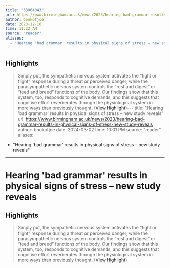 ```yaml
---
title: "33964043"
url: https://www.birmingham.ac.uk/news/2023/hearing-bad-grammar-results-in-physical-signs-of-stress-new-study-reveals
author: bookofjoe
date: 2023-12-10
time: 11:22 AM
source: "reader"
aliases:
  - "Hearing 'bad grammar' results in physical signs of stress – new study reveals"
---
```

## Highlights
> Simply put, the sympathetic nervous system activates the “fight or flight” response during a threat or perceived danger, while the parasympathetic nervous system controls the “rest and digest” or “feed and breed” functions of the body. Our findings show that this system, too, responds to cognitive demands, and this suggests that cognitive effort reverberates through the physiological system in more ways than previously thought. ([View Highlight](https://read.readwise.io/read/01heq0ybaxbpdxejgvthwpt9pb))---
title: "Hearing 'bad grammar' results in physical signs of stress – new study reveals"
url: https://www.birmingham.ac.uk/news/2023/hearing-bad-grammar-results-in-physical-signs-of-stress-new-study-reveals
author: bookofjoe
date: 2024-03-02
time: 10:01 PM
source: "reader"
aliases:
  - "Hearing 'bad grammar' results in physical signs of stress – new study reveals"
---
# Hearing 'bad grammar' results in physical signs of stress – new study reveals

## Highlights
> Simply put, the sympathetic nervous system activates the “fight or flight” response during a threat or perceived danger, while the parasympathetic nervous system controls the “rest and digest” or “feed and breed” functions of the body. Our findings show that this system, too, responds to cognitive demands, and this suggests that cognitive effort reverberates through the physiological system in more ways than previously thought. ([View Highlight](https://read.readwise.io/read/01heq0ybaxbpdxejgvthwpt9pb))

